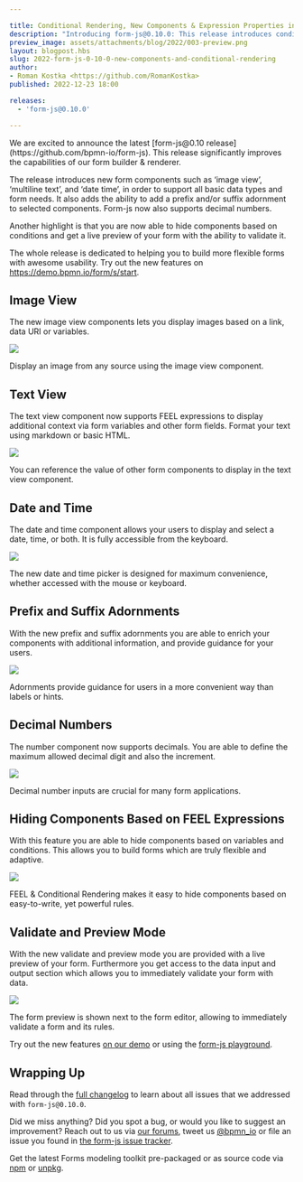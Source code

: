 ```yaml
---

title: Conditional Rendering, New Components & Expression Properties in form-js
description: "Introducing form-js@0.10.0: This release introduces conditional rendering, new form components & FEEL expression properties."
preview_image: assets/attachments/blog/2022/003-preview.png
layout: blogpost.hbs
slug: 2022-form-js-0-10-0-new-components-and-conditional-rendering
author:
- Roman Kostka <https://github.com/RomanKostka>
published: 2022-12-23 18:00

releases:
  - 'form-js@0.10.0'

---
```


<p class="introduction">
  We are excited to announce the latest [form-js@0.10 release](https://github.com/bpmn-io/form-js). 
  This release significantly improves the capabilities of our form builder & renderer.
</p>

<!-- continue -->


The release introduces new form components such as ‘image view’, ‘multiline text’, and ‘date time’, in order to support all basic data types and form needs. 
It also adds the ability to add a prefix and/or suffix adornment to selected components.
Form-js now also supports decimal numbers.

Another highlight is that you are now able to hide components based on conditions and get a live preview of your form with the ability to validate it.

The whole release is dedicated to helping you to build more flexible forms with awesome usability.
Try out the new features on https://demo.bpmn.io/form/s/start.

## Image View

The new image view components lets you display images based on a link, data URI or variables.

<div class="figure full-size">
  <a href="https://demo.bpmn.io/form">
    <img src="{{ assets }}/attachments/blog/2022/011-image-view.gif">
  </a>

  <p class="caption">
    Display an image from any source using the image view component.
  </p>
</div>

## Text View

The text view component now supports FEEL expressions to display additional context via form variables and other form fields. Format your text using markdown or basic HTML.

<div class="figure full-size">
  <a href="https://demo.bpmn.io/form">
    <img src="{{ assets }}/attachments/blog/2022/011-text-view.gif">
  </a>

  <p class="caption">
    You can reference the value of other form components to display in the text view component.
  </p>
</div>

## Date and Time

The date and time component allows your users to display and select a date, time, or both. It is fully accessible from the keyboard.

<div class="figure full-size">
  <a href="https://demo.bpmn.io/form">
    <img src="{{ assets }}/attachments/blog/2022/011-date-time.gif">
  </a>

  <p class="caption">
    The new date and time picker is designed for maximum convenience, whether accessed with the mouse or keyboard.
  </p>
</div>

## Prefix and Suffix Adornments

With the new prefix and suffix adornments you are able to enrich your components with additional information, and provide guidance for your users.

<div class="figure full-size">
  <a href="https://demo.bpmn.io/form">
    <img src="{{ assets }}/attachments/blog/2022/011-adornments.gif">
  </a>

  <p class="caption">
    Adornments provide guidance for users in a more convenient way than labels or hints.
  </p>
</div>

## Decimal Numbers

The number component now supports decimals. You are able to define the maximum allowed decimal digit and also the increment.

<div class="figure full-size">
  <a href="https://demo.bpmn.io/form">
    <img src="{{ assets }}/attachments/blog/2022/011-decimals.gif">
  </a>

  <p class="caption">
    Decimal number inputs are crucial for many form applications.
  </p>
</div>

## Hiding Components Based on FEEL Expressions

With this feature you are able to hide components based on variables and conditions.
This allows you to build forms which are truly flexible and adaptive.

<div class="figure full-size">
  <a href="https://demo.bpmn.io/form">
    <img src="{{ assets }}/attachments/blog/2022/011-conditional-rendering.gif">
  </a>

  <p class="caption">
    FEEL & Conditional Rendering makes it easy to hide components based on easy-to-write, yet powerful rules.
  </p>
</div>

## Validate and Preview Mode 

With the new validate and preview mode you are provided with a live preview of your form. Furthermore you get access to the data input and output section which allows you to immediately validate your form with data.

<div class="figure full-size">
  <a href="https://demo.bpmn.io/form">
    <img src="{{ assets }}/attachments/blog/2022/011-playground.gif">
  </a>

  <p class="caption">
    The form preview is shown next to the form editor, allowing to immediately validate a form and its rules.
  </p>
</div>

Try out the new features [on our demo](https://demo.bpmn.io/form) or using the [form-js playground](https://github.com/bpmn-io/form-js/tree/master/packages/form-js-playground).

## Wrapping Up

Read through the [full changelog](https://github.com/bpmn-io/form-js/blob/master/packages/form-js/CHANGELOG.md#0100) to learn about all issues that we addressed with `form-js@0.10.0`.

Did we miss anything? Did you spot a bug, or would you like to suggest an improvement? Reach out to us via [our forums](https://forum.bpmn.io/), tweet us [@bpmn_io](https://twitter.com/bpmn_io) or file an issue you found in [the form-js issue tracker](https://github.com/bpmn-io/form-js/issues).

Get the latest Forms modeling toolkit pre-packaged or as source code via [npm](https://www.npmjs.com/package/@bpmn-io/form-js) or [unpkg](https://unpkg.com/@bpmn-io/form-js).